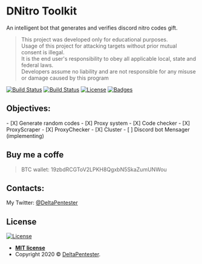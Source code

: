 # DNitro Toolkit
An intelligent bot that generates and verifies discord nitro codes gift. 
>This project was developed only for educational purposes.<br>
>Usage of this project for attacking targets without prior mutual consent is illegal.<br>
>It is the end user's responsibility to obey all applicable local, state and federal laws.<br>
>Developers assume no liability and are not responsible for any misuse or damage caused by this program  

[![Build Status](http://img.shields.io/travis/badges/badgerbadgerbadger.svg?style=flat-square)](https://travis-ci.org/badges/badgerbadgerbadger)
[![Build Status](https://img.shields.io/npm/v/npm?style=flat-square)](https://travis-ci.org/badges/badgerbadgerbadger)
[![License](http://img.shields.io/:license-mit-blue.svg?style=flat-square)](http://badges.mit-license.org) 
[![Badges](http://img.shields.io/:badges-9/9-ff6799.svg?style=flat-square)](https://github.com/badges/badgerbadgerbadger)

<h2>Objectives:</h2>
- [X] Generate random codes
- [X] Proxy system
- [X] Code checker
- [X] ProxyScraper
- [X] ProxyChecker
- [X] Cluster
- [ ] Discord bot Mensager (implementing)

<h2>Buy me a coffe</h2>

>BTC wallet: 19zbdRCGToV2LPKH8QgxbN5SkaZumUNWou

<h2>Contacts:</h2>
My Twitter: <a href="https://twitter.com/DeltaPentester" target="_blank">@DeltaPentester</a>

## License

[![License](http://img.shields.io/:license-mit-blue.svg?style=flat-square)](http://badges.mit-license.org)

- **[MIT license](http://opensource.org/licenses/mit-license.php)**
- Copyright 2020 © <a href="https://twitter.com/DeltaPentester" target="_blank">DeltaPentester</a>.
